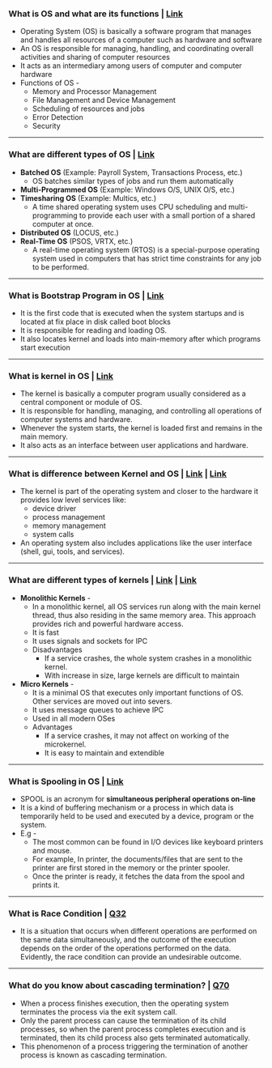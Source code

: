 ### What is OS and what are its functions | [Link](https://www.interviewbit.com/operating-system-interview-questions/)

* Operating System (OS) is basically a software program that manages and handles all resources of a computer such as hardware and software
* An OS is responsible for managing, handling, and coordinating overall activities and sharing of computer resources
* It acts as an intermediary among users of computer and computer hardware
* Functions of OS - 
  * Memory and Processor Management
  * File Management and Device Management
  * Scheduling of resources and jobs
  * Error Detection
  * Security

---

### What are different types of OS | [Link](https://www.interviewbit.com/operating-system-interview-questions/#understanding-os)

* **Batched OS** (Example: Payroll System, Transactions Process, etc.)
  * OS batches similar types of jobs and run them automatically 
* **Multi-Programmed OS** (Example: Windows O/S, UNIX O/S, etc.)
* **Timesharing OS** (Example: Multics, etc.)
  * A time shared operating system uses CPU scheduling and multi-programming to provide each user with a small portion of a shared computer at once.
* **Distributed OS** (LOCUS, etc.) 
* **Real-Time OS** (PSOS, VRTX, etc.)
  * A real-time operating system (RTOS) is a special-purpose operating system used in computers that has strict time constraints for any job to be performed. 

---

### What is Bootstrap Program in OS | [Link](https://www.interviewbit.com/operating-system-interview-questions/#bootstrap-program-os)

* It is the first code that is executed when the system startups and is located at fix place in disk called boot blocks
* It is responsible for reading and loading OS.
* It also locates kernel and loads into main-memory after which programs start execution

---

### What is kernel in OS | [Link](https://www.interviewbit.com/operating-system-interview-questions/#kernel-and-its-functions-os)

* The kernel is basically a computer program usually considered as a central component or module of OS. 
* It is responsible for handling, managing, and controlling all operations of computer systems and hardware. 
* Whenever the system starts, the kernel is loaded first and remains in the main memory. 
* It also acts as an interface between user applications and hardware.

---

### What is difference between Kernel and OS | [Link](https://www.interviewbit.com/operating-system-interview-questions/#kernel-vs-os) | [Link](https://stackoverflow.com/questions/3315730/what-is-the-difference-between-the-operating-system-and-the-kernel)

* The kernel is part of the operating system and closer to the hardware it provides low level services like:
  * device driver
  * process management
  * memory management
  * system calls
* An operating system also includes applications like the user interface (shell, gui, tools, and services).

---

### What are different types of kernels | [Link](https://www.interviewbit.com/operating-system-interview-questions/#difference-between-microkernel-and-monolithic-kernel) | [Link](https://en.wikipedia.org/wiki/Kernel_(operating_system))

* **Monolithic Kernels** - 
  * In a monolithic kernel, all OS services run along with the main kernel thread, thus also residing in the same memory area. This approach provides rich and powerful hardware access.
  * It is fast
  * It uses signals and sockets for IPC
  * Disadvantages
    * If a service crashes, the whole system crashes in a monolithic kernel.
    * With increase in size, large kernels are difficult to maintain   
* **Micro Kernels** - 
  * It is a minimal OS that executes only important functions of OS. Other services are moved out into severs.
  * It uses message queues to achieve IPC
  * Used in all modern OSes
  * Advantages
    * If a service crashes, it may not affect on working of the microkernel.
    * It is easy to maintain and extendible   

---

### What is Spooling in OS | [Link](https://www.geeksforgeeks.org/what-exactly-spooling-is-all-about/)

* SPOOL is an acronym for **simultaneous peripheral operations on-line**
* It is a kind of buffering mechanism or a process in which data is temporarily held to be used and executed by a device, program or the system.
* E.g - 
  * The most common can be found in I/O devices like keyboard printers and mouse. 
  * For example, In printer, the documents/files that are sent to the printer are first stored in the memory or the printer spooler. 
  * Once the printer is ready, it fetches the data from the spool and prints it.

---

### What is Race Condition | [Q32](https://www.techgeekbuzz.com/os-interview-questions/)

* It is a situation that occurs when different operations are performed on the same data simultaneously, and the outcome of the execution depends on the order of the operations performed on the data. Evidently, the race condition can provide an undesirable outcome.

---

### What do you know about cascading termination? | [Q70](https://www.techgeekbuzz.com/os-interview-questions/)

* When a process finishes execution, then the operating system terminates the process via the exit system call. 
* Only the parent process can cause the termination of its child processes, so when the parent process completes execution and is terminated, then its child process also gets terminated automatically.
* This phenomenon of a process triggering the termination of another process is known as cascading termination.

